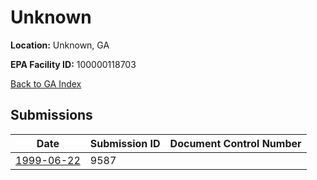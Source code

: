 # Unknown

**Location:** Unknown, GA

**EPA Facility ID:** 100000118703

[Back to GA Index](../../index.md)

## Submissions

| Date | Submission ID | Document Control Number |
|------|--------------|-------------------------|
| [1999-06-22](submissions/9587.md) | 9587 |  |
